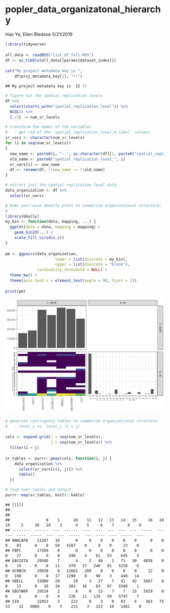 popler\_data\_organizatonal\_hierarchy
================
Hao Ye, Ellen Bledsoe
5/21/2019

``` r
library(tidyverse)

all_data <- readRDS("list_df_full.RDS")
df <- as_tibble(all_data[[params$dataset_index]])

cat("My project metadata key is ", 
    df$proj_metadata_key[1], "!!")
```

    ## My project metadata key is  12 !!

``` r
# figure out the spatial replication levels
df %>% 
  select(starts_with("spatial_replication_level")) %>%
  NCOL() %>%
  {./2} -> num_sr_levels
```

``` r
# transform the names of the variables
#   - get rid of the `spatial_replication_level_#_label` columns
sr_vars <- character(num_sr_levels)
for (i in seq(num_sr_levels))
{
  new_name <- paste0(i, "--", as.character(df[[1, paste0("spatial_replication_level_", i, "_label")]]))
  old_name <- paste0("spatial_replication_level_", i)
  sr_vars[i] <- new_name
  df <- rename(df, !!new_name := !!old_name)
}
```

``` r
# extract just the spatial replication level data
data_organization <- df %>%
  select(sr_vars)
```

``` r
# make pair-wise density plots to summarize organizational structure:
# 
library(GGally)
my_bin <- function(data, mapping, ...) {
  ggplot(data = data, mapping = mapping) +
    geom_bin2d(...) +
    scale_fill_viridis_c()
}

pm <- ggpairs(data_organization, 
                      lower = list(discrete = my_bin), 
                      upper = list(discrete = "blank"), 
              cardinality_threshold = NULL) + 
  theme_bw() + 
  theme(axis.text.x = element_text(angle = 90, hjust = 1))

print(pm)
```

![](data_report-4_files/figure-markdown_github/unnamed-chunk-5-1.png)

``` r
# generate contingency tables to summarize organizational structure:
#   - level_i vs. level_j (i < j)

cols <- expand.grid(i = seq(num_sr_levels), 
                    j = seq(num_sr_levels)) %>%
  filter(i < j)

sr_tables <- purrr::pmap(cols, function(i, j) {
    data_organization %>%
      select(sr_vars[c(i, j)]) %>%
      table()
  })
```

``` r
# loop over tables and output
purrr::map(sr_tables, knitr::kable)
```

    ## [[1]]
    ## 
    ## 
    ##                0    1      10    11   12   13   14   15     16   18   19     2     20   24    3      4    5     6    7      8    9
    ## --------  ------  ---  ------  ----  ---  ---  ---  ---  -----  ---  ---  ----  -----  ---  ---  -----  ---  ----  ---  -----  ---
    ## ANACAPA    11267   16       0     0    0    0    0    0      0    0    0    83      0    0   59   4187    0     0    0     23    0
    ## FBPC       17509    0       0     0    0    0    0    0      0    0    0    27      0    0    8    240    4    61   53    645    3
    ## GAVIOTA    29580    7       4     2   49    1   71   30   4858    0    0    15      0    0   11    370   17   246   81   5250    6
    ## OCNBCH     20038    0   12661   209    0    0    0    0     12    0    0   198      0    0   17   1290    0    90    3    448   14
    ## SBELL      31080   28      29     3   27    7   41   42   5667    0    0    15      0   18   10    102   16    83   67   5588    1
    ## SBSTWRF    29524    2       8     0   15    7    7   15   5929    0    0     2      0    0    4    136   11   135   59   5797    7
    ## SIO        22453    3     222     0    3    0   83    4    363   75   53    12   6066    0    3    221    3   123   16   1461    0
